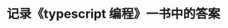 <!--
 * @Author: yangrongxin
 * @Date: 2022-09-18 10:16:17
 * @LastEditors: yangrongxin
 * @LastEditTime: 2022-09-18 10:19:11
-->

# 记录《typescript 编程》一书中的答案
